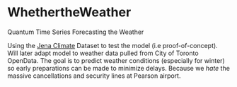 # WhethertheWeather
 Quantum Time Series Forecasting the Weather

Using the [Jena Climate](https://www.kaggle.com/datasets/mnassrib/jena-climate) Dataset to test the model (i.e proof-of-concept).    
Will later adapt model to weather data pulled from City of Toronto OpenData. The goal is to predict weather conditions (especially for winter) so early preparations can be made to minimize delays. Because we *hate* the massive cancellations and security lines at Pearson airport.
